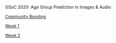 GSoC 2020: Age Group Prediction in Images & Audio

[Community Bonding](https://github.com/Xiaoyu-Lu/GSoC_2020/blob/master/docs/pre_coding.md)

[Week 1](https://github.com/Xiaoyu-Lu/GSoC_2020/blob/master/docs/week1/week1.md)

[Week 2](https://github.com/Xiaoyu-Lu/GSoC_2020/blob/master/docs/week2/week2.md)

